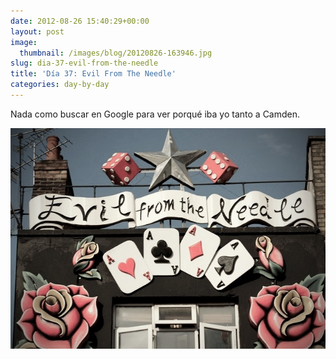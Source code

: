 ```yaml
---
date: 2012-08-26 15:40:29+00:00
layout: post
image:
  thumbnail: /images/blog/20120826-163946.jpg
slug: dia-37-evil-from-the-needle
title: 'Día 37: Evil From The Needle'
categories: day-by-day
---
```


Nada como buscar en Google para ver porqué iba yo tanto a Camden.

[![20120826-163946.jpg](/images/blog/20120826-163946.jpg)](/images/blog/20120826-163946.jpg)
